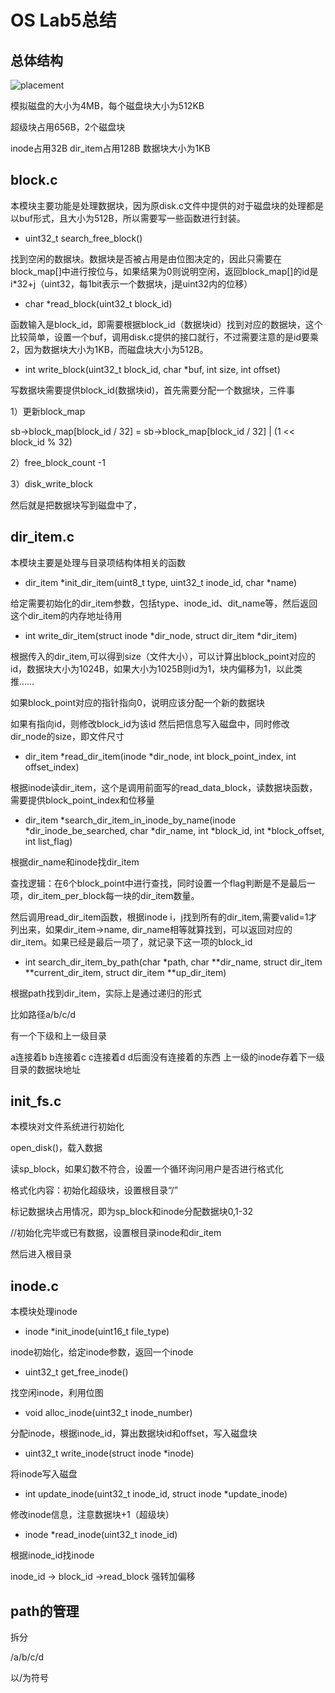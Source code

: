 # OS Lab5总结

## 总体结构

![placement](https://hitsz-lab.gitee.io/os_lab/lab5/part2.assets/placement.svg)

模拟磁盘的大小为4MB，每个磁盘块大小为512KB

超级块占用656B，2个磁盘块

inode占用32B dir_item占用128B 数据块大小为1KB

## block.c

本模块主要功能是处理数据块，因为原disk.c文件中提供的对于磁盘块的处理都是以buf形式，且大小为512B，所以需要写一些函数进行封装。

* uint32_t search_free_block()

找到空闲的数据块。数据块是否被占用是由位图决定的，因此只需要在block_map[]中进行按位与，如果结果为0则说明空闲，返回block_map[]的id是i*32+j（uint32，每1bit表示一个数据块，j是uint32内的位移）

* char *read_block(uint32_t block_id)

函数输入是block_id，即需要根据block_id（数据块id）找到对应的数据块，这个比较简单，设置一个buf，调用disk.c提供的接口就行，不过需要注意的是id要乘2，因为数据块大小为1KB，而磁盘块大小为512B。

* int write_block(uint32_t block_id, char *buf, int size, int offset)

写数据块需要提供block_id(数据块id)，首先需要分配一个数据块，三件事

1）更新block_map

sb->block_map[block_id / 32] = sb->block_map[block_id / 32] | (1 << block_id % 32)

2）free_block_count -1

3）disk_write_block

然后就是把数据块写到磁盘中了，

## dir_item.c

本模块主要是处理与目录项结构体相关的函数

* dir_item *init_dir_item(uint8_t type, uint32_t inode_id, char *name)

给定需要初始化的dir_item参数，包括type、inode_id、dit_name等，然后返回这个dir_item的内存地址待用

* int write_dir_item(struct inode *dir_node, struct dir_item *dir_item)

根据传入的dir_item,可以得到size（文件大小），可以计算出block_point对应的id，数据块大小为1024B，如果大小为1025B则id为1，块内偏移为1，以此类推……

如果block_point对应的指针指向0，说明应该分配一个新的数据块

如果有指向id，则修改block_id为该id 然后把信息写入磁盘中，同时修改dir_node的size，即文件尺寸

* dir_item *read_dir_item(inode *dir_node, int block_point_index, int offset_index)

根据inode读dir_item，这个是调用前面写的read_data_block，读数据块函数，需要提供block_point_index和位移量

* dir_item *search_dir_item_in_inode_by_name(inode *dir_inode_be_searched, char *dir_name, int *block_id, int *block_offset, int list_flag)

根据dir_name和inode找dir_item

查找逻辑：在6个block_point中进行查找，同时设置一个flag判断是不是最后一项，dir_item_per_block每一块的dir_item数量。

然后调用read_dir_item函数，根据inode i，j找到所有的dir_item,需要valid=1才列出来，如果dir_item->name, dir_name相等就算找到，可以返回对应的dir_item。如果已经是最后一项了，就记录下这一项的block_id

* int search_dir_item_by_path(char *path, char **dir_name, struct dir_item **current_dir_item, struct dir_item **up_dir_item)

根据path找到dir_item，实际上是通过递归的形式

比如路径a/b/c/d

有一个下级和上一级目录

a连接着b b连接着c c连接着d d后面没有连接着的东西
上一级的inode存着下一级目录的数据块地址

## init_fs.c

本模块对文件系统进行初始化

open_disk()，载入数据

读sp_block，如果幻数不符合，设置一个循环询问用户是否进行格式化

格式化内容：初始化超级块，设置根目录“/”

标记数据块占用情况，即为sp_block和inode分配数据块0,1-32

//初始化完毕或已有数据，设置根目录inode和dir_item

然后进入根目录

## inode.c

本模块处理inode

* inode *init_inode(uint16_t file_type)

inode初始化，给定inode参数，返回一个inode

* uint32_t get_free_inode()

找空闲inode，利用位图

* void alloc_inode(uint32_t inode_number)

分配inode，根据inode_id，算出数据块id和offset，写入磁盘块

* uint32_t write_inode(struct inode *inode)

将inode写入磁盘

* int update_inode(uint32_t inode_id, struct inode *update_inode)

修改inode信息，注意数据块+1（超级块）

* inode *read_inode(uint32_t inode_id)

根据inode_id找inode

inode_id -> block_id ->read_block 强转加偏移



## path的管理

拆分

/a/b/c/d

以/为符号